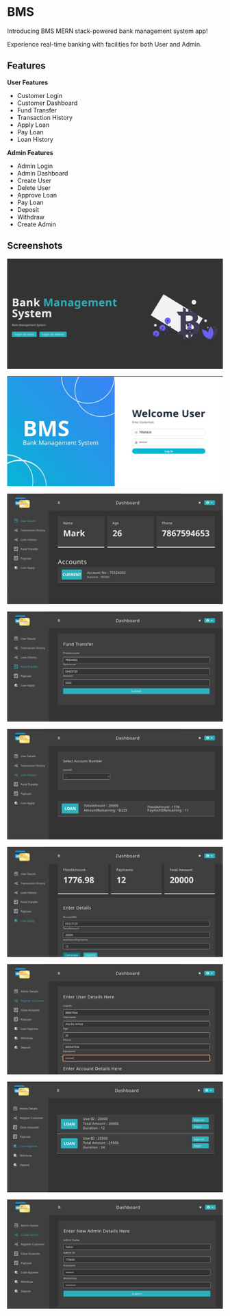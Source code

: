 
# BMS

Introducing BMS MERN stack-powered bank management system app!

Experience real-time banking with facilities for both User and Admin. 


## Features

**User Features**
- Customer Login
- Customer Dashboard
- Fund Transfer
- Transaction History
- Apply Loan
- Pay Loan
- Loan History

**Admin Features**

- Admin Login
- Admin Dashboard
- Create User
- Delete User
- Approve Loan
- Pay Loan
- Deposit
- Withdraw
- Create Admin



## Screenshots

![App Screenshot](https://github.com/anudeeps352/BMS/blob/master/BMS%20Screenshots/Landing.jpg)

![App Screenshot](https://github.com/anudeeps352/BMS/blob/master/BMS%20Screenshots/USerlogin.jpg)

![App Screenshot](https://github.com/anudeeps352/BMS/blob/master/BMS%20Screenshots/CustomerDAsh.jpg)

![App Screenshot](https://github.com/anudeeps352/BMS/blob/master/BMS%20Screenshots/Transfer%20Funds.png)

![App Screenshot](https://github.com/anudeeps352/BMS/blob/master/BMS%20Screenshots/Loan%20HIstory.png)

![App Screenshot](https://github.com/anudeeps352/BMS/blob/master/BMS%20Screenshots/Loan%20Apply.png)

![App Screenshot](https://github.com/anudeeps352/BMS/blob/master/BMS%20Screenshots/CreateUSer.png)

![App Screenshot](https://github.com/anudeeps352/BMS/blob/master/BMS%20Screenshots/ApproveLoan.png)

![App Screenshot](https://github.com/anudeeps352/BMS/blob/master/BMS%20Screenshots/CreateAdmin.png)
